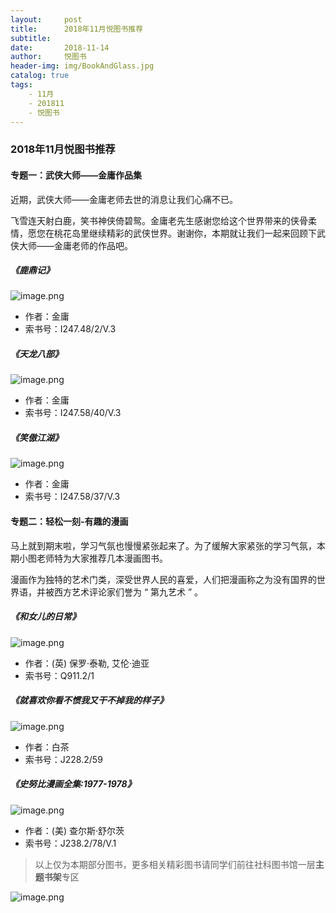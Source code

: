 ```yaml
---
layout:     post
title:      2018年11月悦图书推荐
subtitle:
date:       2018-11-14
author:     悦图书
header-img: img/BookAndGlass.jpg
catalog: true
tags:
    - 11月
    - 201811
    - 悦图书
---
```




### 2018年11月悦图书推荐

#### 专题一：武侠大师——金庸作品集

近期，武侠大师——金庸老师去世的消息让我们心痛不已。

飞雪连天射白鹿，笑书神侠倚碧鸳。金庸老先生感谢您给这个世界带来的侠骨柔情，愿您在桃花岛里继续精彩的武侠世界。谢谢你，本期就让我们一起来回顾下武侠大师——金庸老师的作品吧。

##### 《鹿鼎记》


![image.png](https://upload-images.jianshu.io/upload_images/14513432-50f2656c7e1ca5b2.png?imageMogr2/auto-orient/strip%7CimageView2/2/w/1240)



- 作者：金庸
- 索书号：I247.48/2/V.3


##### 《天龙八部》

![image.png](https://upload-images.jianshu.io/upload_images/14513432-fd8a002c5d2bc579.png?imageMogr2/auto-orient/strip%7CimageView2/2/w/1240)



- 作者：金庸
- 索书号：I247.58/40/V.3


##### 《笑傲江湖》

![image.png](https://upload-images.jianshu.io/upload_images/14513432-268c95aaf04d5253.png?imageMogr2/auto-orient/strip%7CimageView2/2/w/1240)


- 作者：金庸
- 索书号：I247.58/37/V.3


#### 专题二：轻松一刻-有趣的漫画

马上就到期末啦，学习气氛也慢慢紧张起来了。为了缓解大家紧张的学习气氛，本期小图老师特为大家推荐几本漫画图书。

漫画作为独特的艺术门类，深受世界人民的喜爱，人们把漫画称之为没有国界的世界语，并被西方艺术评论家们誉为 “ 第九艺术 ” 。

##### 《和女儿的日常》

![image.png](https://upload-images.jianshu.io/upload_images/14513432-7107542602d43265.png?imageMogr2/auto-orient/strip%7CimageView2/2/w/1240)





- 作者：(英) 保罗·泰勒, 艾伦·迪亚
- 索书号：Q911.2/1 


##### 《就喜欢你看不惯我又干不掉我的样子》

![image.png](https://upload-images.jianshu.io/upload_images/14513432-2701dc439d3982de.png?imageMogr2/auto-orient/strip%7CimageView2/2/w/1240)





- 作者：白茶
- 索书号：J228.2/59



##### 《史努比漫画全集:1977-1978》

![image.png](https://upload-images.jianshu.io/upload_images/14513432-588a9defe6447c08.png?imageMogr2/auto-orient/strip%7CimageView2/2/w/1240)




- 作者：(美) 查尔斯·舒尔茨
- 索书号：J238.2/78/V.1

> 以上仅为本期部分图书，更多相关精彩图书请同学们前往社科图书馆一层**主题书架**专区


![image.png](https://upload-images.jianshu.io/upload_images/14513432-a38d745a81ea937c.png?imageMogr2/auto-orient/strip%7CimageView2/2/w/1240)





